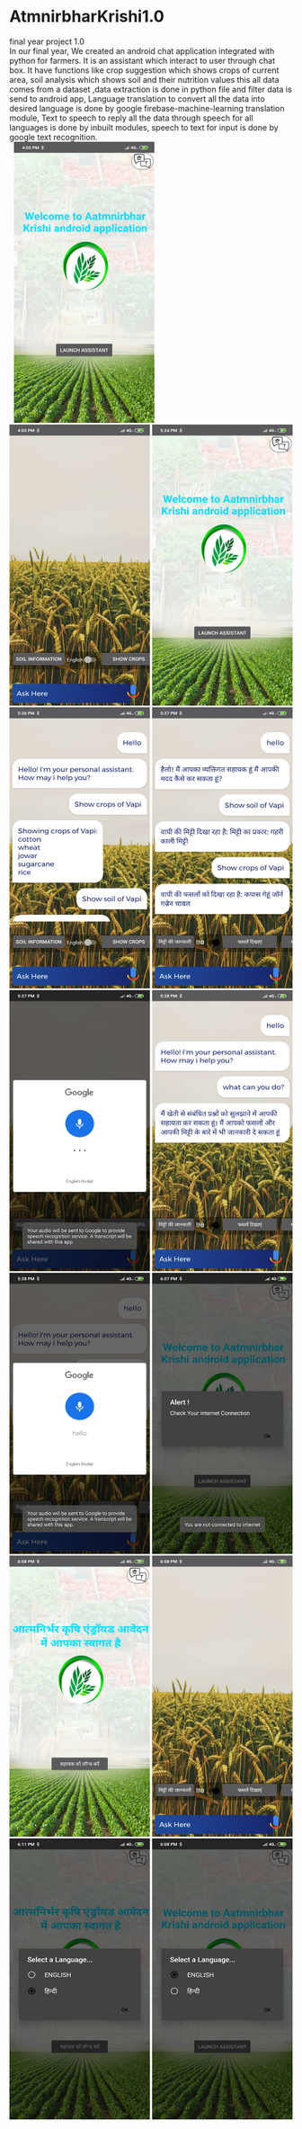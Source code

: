 # AtmnirbharKrishi1.0
final year project 1.0	
In our final year, We created an android chat application integrated with python for farmers. It is an assistant which interact to user through chat box.
It have functions like crop suggestion which shows crops of current area,
soil analysis which shows soil and their nutrition values this all data comes from a dataset ,data extraction is done in python file and filter data is send to android app,
Language translation to convert all the data into desired language is done by google firebase-machine-learning translation module,
Text to speech to reply all the data through speech for all languages is done by inbuilt modules,
speech to text for input is done by google text recognition.<br/>
&nbsp;
<img src="final%20year%20project%20pics/Screenshot_2021-05-03-16-05-29-421_com.example.AatmnirbharKrishi.abot.png" width="250" height="500">
<img src="final%20year%20project%20pics/Screenshot_2021-05-03-16-05-46-270_com.example.AatmnirbharKrishi.abot.png" width="250" height="500">
<img src="final%20year%20project%20pics/Screenshot_2021-05-03-17-24-27-709_com.example.AatmnirbharKrishi.abot.png" width="250" height="500">
<img src="final%20year%20project%20pics/Screenshot_2021-05-03-17-26-13-159_com.example.AatmnirbharKrishi.abot.png" width="250" height="500">
<img src="final%20year%20project%20pics/Screenshot_2021-05-03-17-27-10-492_com.example.AatmnirbharKrishi.abot.png" width="250" height="500">
<img src="final%20year%20project%20pics/Screenshot_2021-05-03-17-27-55-670_com.google.android.googlequicksearchbox.png" width="250" height="500">
<img src="final%20year%20project%20pics/Screenshot_2021-05-03-17-28-18-018_com.example.AatmnirbharKrishi.abot.png" width="250" height="500">
<img src="final%20year%20project%20pics/Screenshot_2021-05-03-17-28-26-649_com.google.android.googlequicksearchbox.png" width="250" height="500">
<img src="final%20year%20project%20pics/Screenshot_2021-05-03-18-07-51-819_com.example.AatmnirbharKrishi.abot.png" width="250" height="500">
<img src="final%20year%20project%20pics/Screenshot_2021-05-03-18-08-24-870_com.example.AatmnirbharKrishi.abot.png" width="250" height="500">
<img src="final%20year%20project%20pics/Screenshot_2021-05-03-18-08-53-231_com.example.AatmnirbharKrishi.abot.png" width="250" height="500">
<img src="final%20year%20project%20pics/Screenshot_2021-05-03-18-11-07-286_com.example.AatmnirbharKrishi.abot.png" width="250" height="500">
<img src="final%20year%20project%20pics/Screenshot_2021-05-03-18-08-12-048_com.example.AatmnirbharKrishi.abot.png" width="250" height="500">

